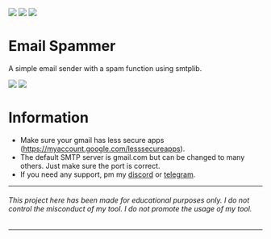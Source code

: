 ![](https://img.shields.io/github/watchers/qro/email-spammer?style=social) ![](https://img.shields.io/github/stars/qro/email-spammer?style=social) ![](https://img.shields.io/github/forks/qro/email-spammer?style=social)

# Email Spammer
A simple email sender with a spam function using smtplib.

![](https://media.discordapp.net/attachments/631162287968747550/852356466227806223/unknown.png)
![](https://media.discordapp.net/attachments/779128625445863474/818427975519043584/unknown.png)

# Information
- Make sure your gmail has less secure apps (https://myaccount.google.com/lesssecureapps).
- The default SMTP server is gmail.com but can be changed to many others. Just make sure the port is correct.
- If you need any support, pm my <a href="https://discord.com/users/630087545312509963">discord</a> or <a href="https://t.me/qro86">telegram</a>.

---
###### This project here has been made for educational purposes only. I do not control the misconduct of my tool. I do not promote the usage of my tool.
---

